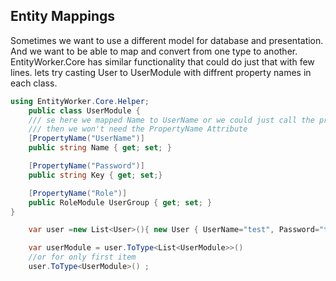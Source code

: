 
## Entity Mappings
Sometimes we want to use a different model for database and presentation.
And we want to be able to map and convert from one type to another.
EntityWorker.Core has similar functionality that could do just that with few lines.
lets try casting User to UserModule with diffrent property names in each class.
```csharp
using EntityWorker.Core.Helper;
    public class UserModule {
    /// se here we mapped Name to UserName or we could just call the property UserName,
    /// then we won't need the PropertyName Attribute
    [PropertyName("UserName")]
    public string Name { get; set; }

    [PropertyName("Password")]
    public string Key { get; set;}

    [PropertyName("Role")]
    public RoleModule UserGroup { get; set; }
}

    var user =new List<User>(){ new User { UserName="test", Password="test", Role= new Role() }};

    var userModule = user.ToType<List<UserModule>>()
    //or for only first item 
    user.ToType<UserModule>() ;

```
